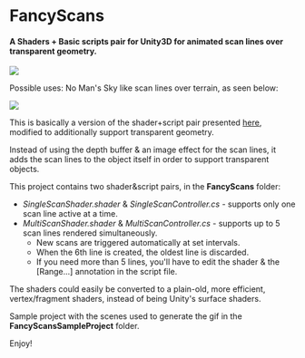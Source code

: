 # FancyScans 
#### A Shaders + Basic scripts pair for Unity3D for animated scan lines over transparent geometry.

![](https://github.com/cjurjiu/FancyScans/blob/master/gifs/transparent_plane.gif)

Possible uses: No Man's Sky like scan lines over terrain, as seen below:

![](https://github.com/cjurjiu/FancyScans/blob/master/gifs/first_person_terrain.gif)

This is basically a version of the shader+script pair presented [here](https://www.youtube.com/watch?v=OKoNp2RqE9A), modified to additionally support transparent geometry. 

Instead of using the depth buffer & an image effect for the scan lines, it adds the scan lines to the object itself in order to support transparent objects. 

This project contains two shader&script pairs, in the **FancyScans** folder:
 * *SingleScanShader.shader* & *SingleScanController.cs* - supports only one scan line active at a time.
 * *MultiScanShader.shader* & *MultiScanController.cs* - supports up to 5 scan lines rendered simultaneously. 
   * New scans are triggered automatically at set intervals. 
   * When the 6th line is created, the oldest line is discarded.
   * If you need more than 5 lines, you'll have to edit the shader & the [Range...] annotation in the script file.

The shaders could easily be converted to a plain-old, more efficient, vertex/fragment shaders, instead of being Unity's surface shaders. 

Sample project with the scenes used to generate the gif in the **FancyScansSampleProject** folder.

Enjoy!
